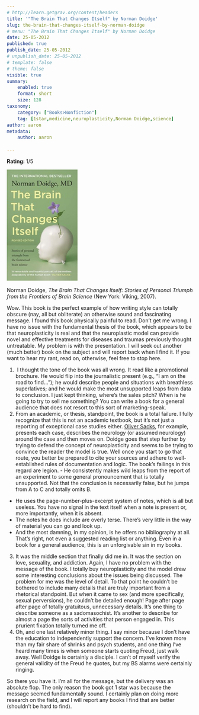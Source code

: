 ```yaml
---
# http://learn.getgrav.org/content/headers
title: '"The Brain That Changes Itself" by Norman Doidge'
slug: the-brain-that-changes-itself-by-norman-doidge
# menu: "The Brain That Changes Itself" by Norman Doidge
date: 25-05-2012
published: true
publish_date: 25-05-2012
# unpublish_date: 25-05-2012
# template: false
# theme: false
visible: true
summary:
    enabled: true
    format: short
    size: 128
taxonomy:
    category: ["Books>Nonfiction"]
    tag: [1star,medicine,neuroplasticity,Norman Doidge,science]
author: aaron
metadata:
    author: aaron

---
```


**Rating:** 1/5

![](cover10-191x300.jpg "Brain That Changes Itself")

Norman Doidge, *The Brain That Changes Itself: Stories of Personal Triumph from the Frontiers of Brain Science* (New York: Viking, 2007).

Wow. This book is the perfect example of how writing style can totally obscure (nay, all but obliterate) an otherwise sound and fascinating message. I found this book physically painful to read. Don’t get me wrong. I have no issue with the fundamental thesis of the book, which appears to be that neuroplasticity is real and that the neuroplastic model can provide novel and effective treatments for diseases and traumas previously thought untreatable. My problem is with the presentation. I will seek out another (much better) book on the subject and will report back when I find it. If you want to hear my rant, read on, otherwise, feel free to stop here.

1.  I thought the tone of the book was all wrong. It read like a promotional brochure. He would flip into the journalistic present (e.g., “I am on the road to find…”); he would describe people and situations with breathless superlatives; and he would make the most unsupported leaps from data to conclusion. I just kept thinking, where’s the sales pitch? When is he going to try to sell me something? You can write a book for a general audience that does not resort to this sort of marketing-speak.
2. From an academic, or thesis, standpoint, the book is a total failure. I fully recognize that this is not an academic textbook, but it’s not just a reporting of exceptional case studies either. [Oliver Sacks](../musicophilia-by-oliver-sacks "“Musicophilia” by Oliver Sacks"), for example, presents each case, describes the neurology (or assumed neurology) around the case and then moves on. Doidge goes that step further by trying to defend the concept of neuroplasticity and seems to be trying to convince the reader the model is true. Well once you start to go that route, you better be prepared to cite your sources and adhere to well-established rules of documentation and logic. The book’s failings in this regard are legion. - He consistently makes wild leaps from the report of an experiment to some general pronouncement that is totally unsupported. Not that the conclusion is necessarily false, but he jumps from A to C and totally omits B.
- He uses the page-number-plus-excerpt system of notes, which is all but useless. You have no signal in the text itself when a note is present or, more importantly, when it is absent.
- The notes he does include are overly terse. There’s very little in the way of material you can go and look up.
- And the most damning, in my opinion, is he offers no bibliography at all. That’s right, not even a suggested reading list or anything. Even in a book for a general audience, this is an unforgivable sin in my books.
3. It was the middle section that finally did me in. It was the section on love, sexuality, and addiction. Again, I have no problem with the message of the book. I totally buy neuroplasticity and the model drew some interesting conclusions about the issues being discussed. The problem for me was the level of detail. To that point he couldn’t be bothered to include many details that are truly important from a rhetorical standpoint. But when it came to sex (and more specifically, sexual perversions), he couldn’t be detailed enough! Page after page after page of totally gratuitous, unnecessary details. It’s one thing to describe someone as a sadomasochist. It’s another to describe for almost a page the sorts of activities that person engaged in. This prurient fixation totally turned me off.
4. Oh, and one last relatively minor thing. I say minor because I don’t have the education to independently support the concern. I’ve known more than my fair share of shrinks and psych students, and one thing I’ve heard many times is when someone starts quoting Freud, just walk away. Well Doidge is certainly a disciple. I can’t of myself verify the general validity of the Freud he quotes, but my BS alarms were certainly ringing.

So there you have it. I’m all for the message, but the delivery was an absolute flop. The only reason the book got 1 star was because the message seemed fundamentally sound. I certainly plan on doing more research on the field, and I will report any books I find that are better (shouldn’t be hard to find).
